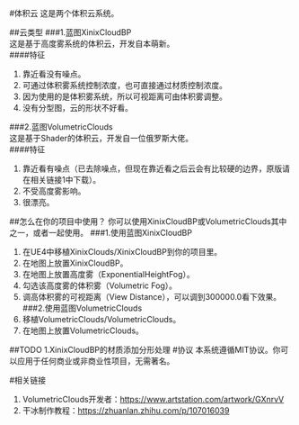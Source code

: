 #体积云
这是两个体积云系统。


##云类型
###1.蓝图XinixCloudBP<br>
这是基于高度雾系统的体积云，开发自本萌新。<br>
####特征
1. 靠近看没有噪点。
2. 可通过体积雾系统控制浓度，也可直接通过材质控制浓度。
3. 因为使用的是体积雾系统，所以可视距离可由体积雾调整。
4. 没有分型图，云的形状不好看。

###2.蓝图VolumetricClouds<br>
这是基于Shader的体积云，开发自一位俄罗斯大佬。<br>
####特征
1. 靠近看有噪点（已去除噪点，但现在靠近看之后云会有比较硬的边界，原版请在相关链接1中下载）。
2. 不受高度雾影响。
3. 很漂亮。


##怎么在你的项目中使用？
你可以使用XinixCloudBP或VolumetricClouds其中之一，或者一起使用。
###1.使用蓝图XinixCloudBP
1. 在UE4中移植XinixClouds/XinixCloudBP到你的项目里。
2. 在地图上放置XinixCloudBP。
2. 在地图上放置高度雾（ExponentialHeightFog）。
3. 勾选该高度雾的体积雾（Volumetric Fog）。
4. 调高体积雾的可视距离（View Distance），可以调到300000.0看下效果。
###2.使用蓝图VolumetricClouds
1. 移植VolumetricClouds/VolumetricClouds。
2. 在地图上放置VolumetricClouds。

##TODO
1.XinixCloudBP的材质添加分形处理
#协议
本系统遵循MIT协议。你可以应用于任何商业或非商业性项目，无需著名。

#相关链接
1. VolumetricClouds开发者：https://www.artstation.com/artwork/GXnrvV<br>
2. 干冰制作教程：https://zhuanlan.zhihu.com/p/107016039